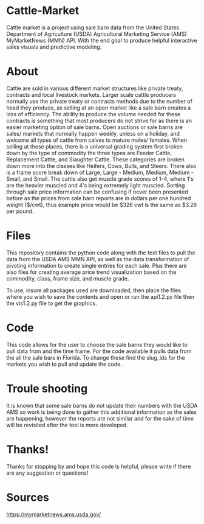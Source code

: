 # Cattle-Market
Cattle market is a project using sale barn data from the United States Department of Agriculture (USDA) Agricultural Marketing Service (AMS) MyMarketNews (MMN) API. With the end goal to produce helpful interactive sales visuals and predictive modeling.

# About
Cattle are sold in various different market structures like private treaty, contracts and local livestock markets. Larger scale cattle producers normally use the private treaty or contracts methods due to the number of head they produce, as selling at an open market like a sale barn creates a loss of efficiency. The ability to produce the volume needed for these contracts is something that most producers do not strive for as there is an easier marketing option of sale barns. Open auctions or sale barns are sales/ markets that normally happen weekly, unless on a holiday, and welcome all types of cattle from calves to mature males/ females. When selling at these places, there is a universal grading system first broken down by the type of commodity the three types are Feeder Cattle, Replacement Cattle, and Slaughter Cattle. These categories are broken down more into the classes like Heifers, Cows, Bulls, and Steers. There also is a frame score break down of Large, Large - Medium, Medium, Medium - Small, and Small. The cattle also get muscle grade scores of 1-4, where 1's are the heavier muscled and 4's being extremely light muscled. Sorting through sale price information can be confusing if never been presented before as the prices from sale barn reports are in dollars per one hundred weight ($/cwt), thus example price would be $326 cwt is the same as $3.26 per pound. 

# Files
This repository contains the python code along with the text files to pull the data from the USDA AMS MMN API, as well as the data transformation of pivoting information to create single entries for each sale. Plus there are also files for creating average price trend visualization based on the commodity, class, frame size, and muscle grade. 

To use, insure all packages used are downloaded, then place the files where you wish to save the contents and open or run the api1.2.py file then the vis1.2.py file to get the graphics.

# Code 
This code allows for the user to choose the sale barns they would like to pull data from and the time frame. For the code available it pulls data from the all the sale bars in Florida. To change these find the slug_ids for the markets you wish to pull and update the code. 

# Troule shooting
It is known that some sale barns do not update their numbers with the USDA AMS so work is being done to gather this additional information as the sales are happening, however the reports are not similar and for the sake of time will be revisited after the tool is more developed. 

# Thanks!
Thanks for stopping by and hope this code is helpful, please write if there are any suggestion or questions!

# Sources 
https://mymarketnews.ams.usda.gov/
